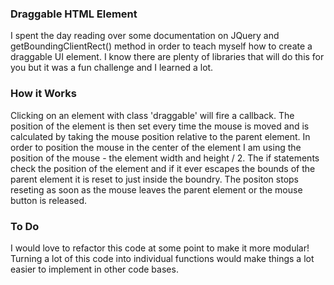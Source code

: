 
### Draggable HTML Element

I spent the day reading over some documentation on JQuery and getBoundingClientRect() method in order to teach myself how to create a draggable UI element. I know there are plenty of libraries that will do this for you but it was a fun challenge and I learned a lot.

### How it Works

Clicking on an element with class 'draggable' will fire a callback. The position of the element is then set every time the mouse is moved and is calculated by taking the mouse position relative to the parent element. In order to position the mouse in the center of the element I am using the position of the mouse - the element width and height / 2. The if statements check the position of the element and if it ever escapes the bounds of the parent element it is reset to just inside the boundry. The positon stops reseting as soon as the mouse leaves the parent element or the mouse button is released. 

### To Do

I would love to refactor this code at some point to make it more modular! Turning a lot of this code into individual functions would make things a lot easier to implement in other code bases.